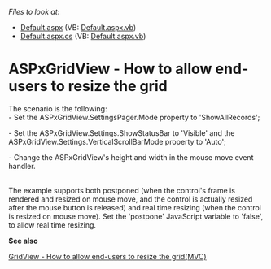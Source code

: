 <!-- default file list -->
*Files to look at*:

* [Default.aspx](./CS/WebSite/Default.aspx) (VB: [Default.aspx.vb](./VB/WebSite/Default.aspx.vb))
* [Default.aspx.cs](./CS/WebSite/Default.aspx.cs) (VB: [Default.aspx.vb](./VB/WebSite/Default.aspx.vb))
<!-- default file list end -->
# ASPxGridView - How to allow end-users to resize the grid


<p>The scenario is the following:<br />
- Set the ASPxGridView.SettingsPager.Mode property to 'ShowAllRecords';</p><p>- Set the ASPxGridView.Settings.ShowStatusBar to 'Visible' and the ASPxGridView.Settings.VerticalScrollBarMode property to 'Auto';</p><p>- Change the ASPxGridView's height and width in the mouse move event handler.</p><p><br />
The example supports both postponed (when the control's frame is rendered and resized on mouse move, and the control is actually resized after the mouse button is released) and real time resizing (when the control is resized on mouse move). Set the 'postpone' JavaScript variable to 'false', to allow real time resizing.</p><p><strong>See also</strong><strong></strong></p><p><strong></strong><a href="https://www.devexpress.com/Support/Center/p/E5152">GridView - How to allow end-users to resize the grid(MVC)</a></p>

<br/>


